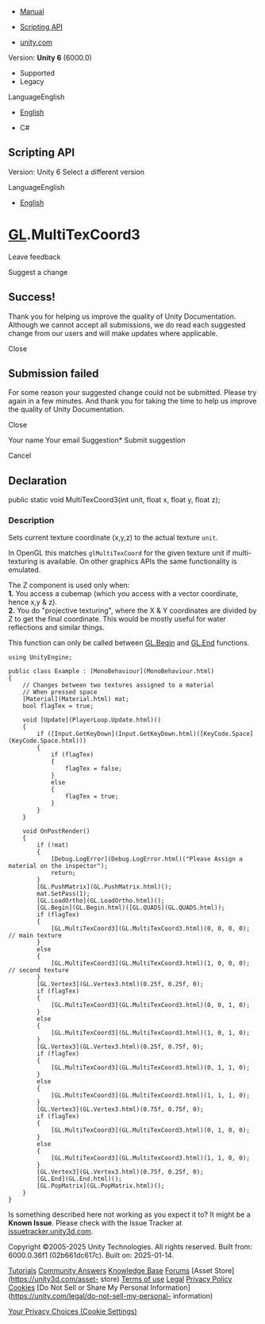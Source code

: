[ ]()

  * [Manual](../Manual/index.html)
  * [Scripting API](../ScriptReference/index.html)

  * [unity.com](https://unity.com/)

Version: **Unity 6** (6000.0)

  * Supported
  * Legacy

LanguageEnglish

  * [English]()

  * C#

[ ](https://docs.unity3d.com)

## Scripting API

Version: Unity 6 Select a different version

LanguageEnglish

  * [English]()

#  [GL](GL.html).MultiTexCoord3

Leave feedback

Suggest a change

## Success!

Thank you for helping us improve the quality of Unity Documentation. Although
we cannot accept all submissions, we do read each suggested change from our
users and will make updates where applicable.

Close

## Submission failed

For some reason your suggested change could not be submitted. Please <a>try
again</a> in a few minutes. And thank you for taking the time to help us
improve the quality of Unity Documentation.

Close

Your name Your email Suggestion* Submit suggestion

Cancel

[ ]()

## Declaration

public static void MultiTexCoord3(int unit, float x, float y, float z);

### Description

Sets current texture coordinate (x,y,z) to the actual texture `unit`.

In OpenGL this matches `glMultiTexCoord` for the given texture unit if multi-
texturing is available. On other graphics APIs the same functionality is
emulated.  
  
The Z component is used only when:  
**1.** You access a cubemap (which you access with a vector coordinate, hence
x,y & z).  
**2.** You do "projective texturing", where the X & Y coordinates are divided
by Z to get the final coordinate. This would be mostly useful for water
reflections and similar things.  
  
This function can only be called between [GL.Begin](GL.Begin.html) and
[GL.End](GL.End.html) functions.

    
    
    using UnityEngine;  
      
    public class Example : [MonoBehaviour](MonoBehaviour.html)
    {
        // Changes between two textures assigned to a material
        // When pressed space
        [Material](Material.html) mat;
        bool flagTex = true;  
      
        void [Update](PlayerLoop.Update.html)()
        {
            if ([Input.GetKeyDown](Input.GetKeyDown.html)([KeyCode.Space](KeyCode.Space.html)))
            {
                if (flagTex)
                {
                    flagTex = false;
                }
                else
                {
                    flagTex = true;
                }
            }
        }  
      
        void OnPostRender()
        {
            if (!mat)
            {
                [Debug.LogError](Debug.LogError.html)("Please Assign a material on the inspector");
                return;
            }
            [GL.PushMatrix](GL.PushMatrix.html)();
            mat.SetPass(1);
            [GL.LoadOrtho](GL.LoadOrtho.html)();
            [GL.Begin](GL.Begin.html)([GL.QUADS](GL.QUADS.html));
            if (flagTex)
            {
                [GL.MultiTexCoord3](GL.MultiTexCoord3.html)(0, 0, 0, 0); // main texture
            }
            else
            {
                [GL.MultiTexCoord3](GL.MultiTexCoord3.html)(1, 0, 0, 0); // second texture
            }
            [GL.Vertex3](GL.Vertex3.html)(0.25f, 0.25f, 0);
            if (flagTex)
            {
                [GL.MultiTexCoord3](GL.MultiTexCoord3.html)(0, 0, 1, 0);
            }
            else
            {
                [GL.MultiTexCoord3](GL.MultiTexCoord3.html)(1, 0, 1, 0);
            }
            [GL.Vertex3](GL.Vertex3.html)(0.25f, 0.75f, 0);
            if (flagTex)
            {
                [GL.MultiTexCoord3](GL.MultiTexCoord3.html)(0, 1, 1, 0);
            }
            else
            {
                [GL.MultiTexCoord3](GL.MultiTexCoord3.html)(1, 1, 1, 0);
            }
            [GL.Vertex3](GL.Vertex3.html)(0.75f, 0.75f, 0);
            if (flagTex)
            {
                [GL.MultiTexCoord3](GL.MultiTexCoord3.html)(0, 1, 0, 0);
            }
            else
            {
                [GL.MultiTexCoord3](GL.MultiTexCoord3.html)(1, 1, 0, 0);
            }
            [GL.Vertex3](GL.Vertex3.html)(0.75f, 0.25f, 0);
            [GL.End](GL.End.html)();
            [GL.PopMatrix](GL.PopMatrix.html)();
        }
    }
    

Is something described here not working as you expect it to? It might be a
**Known Issue**. Please check with the Issue Tracker at
[issuetracker.unity3d.com](https://issuetracker.unity3d.com).

Copyright ©2005-2025 Unity Technologies. All rights reserved. Built from:
6000.0.36f1 (02b661dc617c). Built on: 2025-01-14.

[Tutorials](https://unity3d.com/learn) [Community
Answers](https://answers.unity3d.com) [Knowledge
Base](https://support.unity3d.com/hc/en-us)
[Forums](https://forum.unity3d.com) [Asset Store](https://unity3d.com/asset-
store) [Terms of use](https://docs.unity3d.com/Manual/TermsOfUse.html)
[Legal](https://unity.com/legal) [Privacy
Policy](https://unity.com/legal/privacy-policy)
[Cookies](https://unity.com/legal/cookie-policy) [Do Not Sell or Share My
Personal Information](https://unity.com/legal/do-not-sell-my-personal-
information)

[Your Privacy Choices (Cookie Settings)](javascript:void\(0\);)

